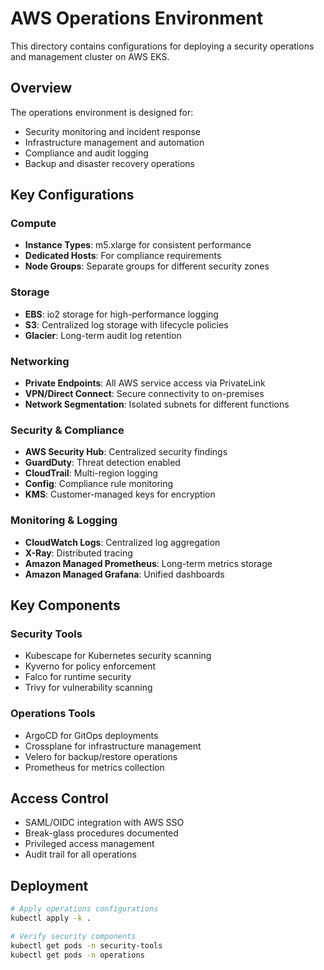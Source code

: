 # AWS Operations Environment

This directory contains configurations for deploying a security operations and management cluster on AWS EKS.

## Overview

The operations environment is designed for:
- Security monitoring and incident response
- Infrastructure management and automation
- Compliance and audit logging
- Backup and disaster recovery operations

## Key Configurations

### Compute
- **Instance Types**: m5.xlarge for consistent performance
- **Dedicated Hosts**: For compliance requirements
- **Node Groups**: Separate groups for different security zones

### Storage
- **EBS**: io2 storage for high-performance logging
- **S3**: Centralized log storage with lifecycle policies
- **Glacier**: Long-term audit log retention

### Networking
- **Private Endpoints**: All AWS service access via PrivateLink
- **VPN/Direct Connect**: Secure connectivity to on-premises
- **Network Segmentation**: Isolated subnets for different functions

### Security & Compliance
- **AWS Security Hub**: Centralized security findings
- **GuardDuty**: Threat detection enabled
- **CloudTrail**: Multi-region logging
- **Config**: Compliance rule monitoring
- **KMS**: Customer-managed keys for encryption

### Monitoring & Logging
- **CloudWatch Logs**: Centralized log aggregation
- **X-Ray**: Distributed tracing
- **Amazon Managed Prometheus**: Long-term metrics storage
- **Amazon Managed Grafana**: Unified dashboards

## Key Components

### Security Tools
- Kubescape for Kubernetes security scanning
- Kyverno for policy enforcement
- Falco for runtime security
- Trivy for vulnerability scanning

### Operations Tools
- ArgoCD for GitOps deployments
- Crossplane for infrastructure management
- Velero for backup/restore operations
- Prometheus for metrics collection

## Access Control

- SAML/OIDC integration with AWS SSO
- Break-glass procedures documented
- Privileged access management
- Audit trail for all operations

## Deployment

```bash
# Apply operations configurations
kubectl apply -k .

# Verify security components
kubectl get pods -n security-tools
kubectl get pods -n operations
```
